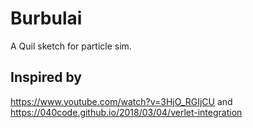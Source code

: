 # Burbulai

A Quil sketch for particle sim.


## Inspired by
https://www.youtube.com/watch?v=3HjO_RGIjCU
and
https://040code.github.io/2018/03/04/verlet-integration
